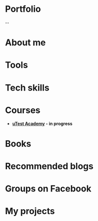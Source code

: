 # Portfolio
--
# About me
# Tools
# Tech skills
# Courses
* **[uTest Academy](https://utest.com) - in progress**
# Books
# Recommended blogs
# Groups on Facebook
# My projects
